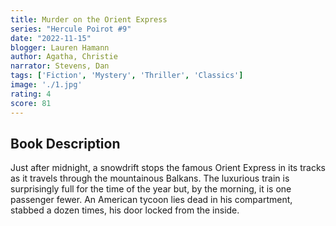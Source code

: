 ```yaml
---
title: Murder on the Orient Express
series: "Hercule Poirot #9"
date: "2022-11-15"
blogger: Lauren Hamann
author: Agatha, Christie
narrator: Stevens, Dan
tags: ['Fiction', 'Mystery', 'Thriller', 'Classics']
image: './1.jpg'
rating: 4
score: 81
---
```


## Book Description

Just after midnight, a snowdrift stops the famous Orient Express in its tracks as it travels through the mountainous Balkans. The luxurious train is surprisingly full for the time of the year but, by the morning, it is one passenger fewer. An American tycoon lies dead in his compartment, stabbed a dozen times, his door locked from the inside.